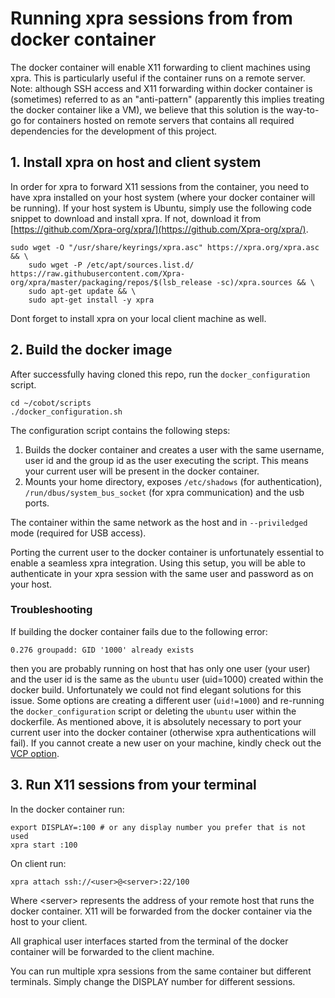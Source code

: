 # Running xpra sessions from from docker container

The docker container will enable X11 forwarding to client machines using xpra. This is particularly useful if the container runs on a remote server.<br/>
Note: although SSH access and X11 forwarding within docker container is (sometimes) referred to as an "anti-pattern" (apparently this implies treating the docker container like a VM), we believe that this solution is the way-to-go for containers hosted on remote servers that contains all required dependencies for the development of this project.


## 1. Install xpra on host and client system

In order for xpra to forward X11 sessions from the container, you need to have xpra installed on your host system (where your docker container will be running). If your host system is Ubuntu, simply use the following code snippet to download and install xpra. If not, download it from [https://github.com/Xpra-org/xpra/](https://github.com/Xpra-org/xpra/).

```
sudo wget -O "/usr/share/keyrings/xpra.asc" https://xpra.org/xpra.asc && \
    sudo wget -P /etc/apt/sources.list.d/ https://raw.githubusercontent.com/Xpra-org/xpra/master/packaging/repos/$(lsb_release -sc)/xpra.sources && \
    sudo apt-get update && \
    sudo apt-get install -y xpra
```

Dont forget to install xpra on your local client machine as well.

## 2. Build the docker image

After successfully having cloned this repo, run the `docker_configuration` script.
```
cd ~/cobot/scripts
./docker_configuration.sh
```

The configuration script contains the following steps:
1. Builds the docker container and creates a user with the same username, user id and the group id as the user executing the script. This means your current user will be present in the docker container.
2. Mounts your home directory, exposes `/etc/shadows` (for authentication), `/run/dbus/system_bus_socket` (for xpra communication) and the usb ports.

The container within the same network as the host and in `--priviledged` mode (required for USB access).<br/>

Porting the current user to the docker container is unfortunately essential to enable a seamless xpra integration. Using this setup, you will be able to authenticate in your xpra session with the same user and password as on your host.

### Troubleshooting
If building the docker container fails due to the following error:

```
0.276 groupadd: GID '1000' already exists
```

then you are probably running on host that has only one user (your user) and the user id is the same as the `ubuntu` user (uid=1000) created within the docker build. Unfortunately we could not find elegant solutions for this issue. Some options are creating a different user (`uid!=1000`) and re-running the `docker_configuration` script or deleting the `ubuntu` user within the dockerfile. As mentioned above, it is absolutely necessary to port your current user into the docker container (otherwise xpra authentications will fail). If you cannot create a new user on your machine, kindly check out the [VCP option](howToVCN.md).

## 3. Run X11 sessions from your terminal

In the docker container run:
```
export DISPLAY=:100 # or any display number you prefer that is not used
xpra start :100
```

On client run:
```
xpra attach ssh://<user>@<server>:22/100
```
Where \<server\> represents the address of your remote host that runs the docker container. X11 will be forwarded from the docker container via the host to your client.

All graphical user interfaces started from the terminal of the docker container will be forwarded to the client machine. <br/>

You can run multiple xpra sessions from the same container but different terminals. Simply change the DISPLAY number for different sessions.




